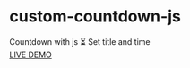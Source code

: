 # custom-countdown-js
Countdown with js ⏳ Set title and time
<br>
<a href="https://nigorafayzullaeva.github.io/custom-countdown-js/">LIVE DEMO</a>
